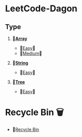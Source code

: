 #  LeetCode-Dagon

## **Type**
1. 📌[**Array**](https://github.com/Dagon0577/LeetCode/tree/master/Type/LeetCode_Array)
    - 💚[Easy](https://github.com/Dagon0577/LeetCode/tree/master/Type/LeetCode_Array/Easy)🎈
    - 🧡[Medium](https://github.com/Dagon0577/LeetCode/tree/master/Type/LeetCode_Array/Medium)🎈
 
2. 📌[**String**](https://github.com/Dagon0577/LeetCode/tree/master/Type/LeetCode_String)
    - 💚[Easy](https://github.com/Dagon0577/LeetCode/tree/master/Type/LeetCode_String/Easy)🎈

2. 📌[**Tree**](https://github.com/Dagon0577/LeetCode/tree/master/Type/LeetCode_Tree)
    - 💚[Easy](https://github.com/Dagon0577/LeetCode/tree/master/Type/LeetCode_Tree/Easy)🎈 



# Recycle Bin 🗑  
 * 🛒[Recycle Bin](https://github.com/Dagon0577/LeetCode/tree/master/RecycleBin)  